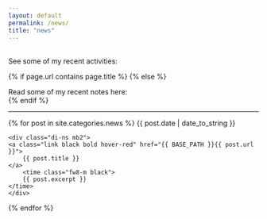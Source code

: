 ```yaml
---
layout: default
permalink: /news/
title: "news"
---
```


<br>
See some of my recent activities:

{% if page.url contains page.title %}
{% else %}
    <div class="mb3">
        Read some of my recent notes here:
    </div>
{% endif %}


------

<div class="fl w-100">
{% for post in site.categories.news %}
    <time class="di-ns f6 ttu tracked gray code">
        {{ post.date | date_to_string }}
    </time>

    <div class="di-ns mb2">
    <a class="link black bold hover-red" href="{{ BASE_PATH }}{{ post.url }}">
        {{ post.title }}
    </a>
        <time class="fw8-m black">
        {{ post.excerpt }}
    </time> 
    </div>
{% endfor %}
<br>
</div>

